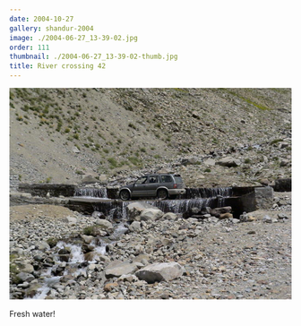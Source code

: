 ```yaml
---
date: 2004-10-27
gallery: shandur-2004
image: ./2004-06-27_13-39-02.jpg
order: 111
thumbnail: ./2004-06-27_13-39-02-thumb.jpg
title: River crossing 42
---
```


![River crossing 42](./2004-06-27_13-39-02.jpg)

Fresh water!